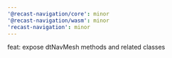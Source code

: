 ```yaml
---
'@recast-navigation/core': minor
'@recast-navigation/wasm': minor
'recast-navigation': minor
---
```


feat: expose dtNavMesh methods and related classes
